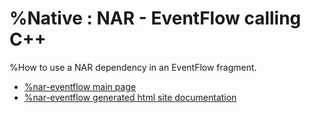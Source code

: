 # %Native : NAR - EventFlow calling C++

%How to use a NAR dependency in an EventFlow fragment.

* [%nar-eventflow main page](src/site/markdown/index.md)
* [%nar-eventflow generated html site documentation](https://plord12.github.io/samples/%10.4.0-SNAPSHOT//opt/tibco/users/jenkins/workspace/EventProcessing/samples/nativelibrary/nar/nar-eventflow/)
